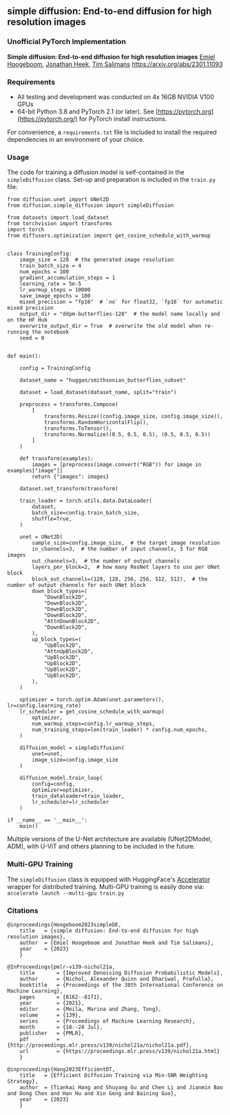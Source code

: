 ## simple diffusion: End-to-end diffusion for high resolution images
### Unofficial PyTorch Implementation 

**Simple diffusion: End-to-end diffusion for high resolution images**
[Emiel Hoogeboom](https://arxiv.org/search/cs?searchtype=author&query=Hoogeboom,+E), [Jonathan Heek](https://arxiv.org/search/cs?searchtype=author&query=Heek,+J), [Tim Salimans](https://arxiv.org/search/cs?searchtype=author&query=Salimans,+T)
https://arxiv.org/abs/2301.11093

### Requirements
* All testing and development was conducted on 4x 16GB NVIDIA V100 GPUs
* 64-bit Python 3.8 and PyTorch 2.1 (or later). See  [https://pytorch.org](https://pytorch.org/)  for PyTorch install instructions.

For convenience, a `requirements.txt` file is included to install the required dependencies in an environment of your choice.

### Usage

The code for training a diffusion model is self-contained in the `simpleDiffusion` class. Set-up and preparation is included in the `train.py` file:

    from diffusion.unet import UNet2D
    from diffusion.simple_diffusion import simpleDiffusion
    
    from datasets import load_dataset
    from torchvision import transforms
    import torch
    from diffusers.optimization import get_cosine_schedule_with_warmup
    
    
    class TrainingConfig:
        image_size = 128  # the generated image resolution
        train_batch_size = 4
        num_epochs = 100
        gradient_accumulation_steps = 1
        learning_rate = 5e-5
        lr_warmup_steps = 10000
        save_image_epochs = 100
        mixed_precision = "fp16"  # `no` for float32, `fp16` for automatic mixed precision
        output_dir = "ddpm-butterflies-128"  # the model name locally and on the HF Hub
        overwrite_output_dir = True  # overwrite the old model when re-running the notebook
        seed = 0
    
    
    def main():
	    
	    config = TrainingConfig

	    dataset_name = "huggan/smithsonian_butterflies_subset"

	    dataset = load_dataset(dataset_name, split="train")

	    preprocess = transforms.Compose(
	        [
	            transforms.Resize((config.image_size, config.image_size)),
	            transforms.RandomHorizontalFlip(),
	            transforms.ToTensor(),
	            transforms.Normalize((0.5, 0.5, 0.5), (0.5, 0.5, 0.5))
	        ]
	    )

	    def transform(examples):
	        images = [preprocess(image.convert("RGB")) for image in examples["image"]]
	        return {"images": images}

	    dataset.set_transform(transform)

	    train_loader = torch.utils.data.DataLoader(
	        dataset,
	        batch_size=config.train_batch_size,
	        shuffle=True,
	    )

	    unet = UNet2D(
	        sample_size=config.image_size,  # the target image resolution
	        in_channels=3,  # the number of input channels, 3 for RGB images
	        out_channels=3,  # the number of output channels
	        layers_per_block=2,  # how many ResNet layers to use per UNet block
	        block_out_channels=(128, 128, 256, 256, 512, 512),  # the number of output channels for each UNet block
	        down_block_types=(
	            "DownBlock2D",
	            "DownBlock2D",
	            "DownBlock2D",
	            "DownBlock2D",
	            "AttnDownBlock2D",
	            "DownBlock2D",
	        ),
	        up_block_types=(
	            "UpBlock2D",
	            "AttnUpBlock2D",
	            "UpBlock2D",
	            "UpBlock2D",
	            "UpBlock2D",
	            "UpBlock2D",
	        ),
	    )

	    optimizer = torch.optim.Adam(unet.parameters(), lr=config.learning_rate)
	    lr_scheduler = get_cosine_schedule_with_warmup(
	        optimizer,
	        num_warmup_steps=config.lr_warmup_steps,
	        num_training_steps=len(train_loader) * config.num_epochs,
	    )

	    diffusion_model = simpleDiffusion(
	        unet=unet,
	        image_size=config.image_size
	    )

	    diffusion_model.train_loop(
	        config=config,
	        optimizer=optimizer,
	        train_dataloader=train_loader,
	        lr_scheduler=lr_scheduler
	    )
	
	if __name__ == '__main__':
	    main()
Multiple versions of the U-Net architecture are available (UNet2DModel, ADM), with U-ViT and others planning to be included in the future.

### Multi-GPU Training
The `simpleDiffusion` class is equipped with HuggingFace's [Accelerator](https://huggingface.co/docs/accelerate/en/index) wrapper for distributed training. Multi-GPU training is easily done via:
`accelerate launch --multi-gpu train.py`

### Citations

    @inproceedings{Hoogeboom2023simpleDE,
	    title   = {simple diffusion: End-to-end diffusion for high resolution images},
	    author  = {Emiel Hoogeboom and Jonathan Heek and Tim Salimans},
	    year    = {2023}
	    }
    
    @InProceedings{pmlr-v139-nichol21a,
	    title       = {Improved Denoising Diffusion Probabilistic Models},
	    author      = {Nichol, Alexander Quinn and Dhariwal, Prafulla},
	    booktitle   = {Proceedings of the 38th International Conference on Machine Learning},
	    pages       = {8162--8171},
	    year        = {2021},
	    editor      = {Meila, Marina and Zhang, Tong},
	    volume      = {139},
	    series      = {Proceedings of Machine Learning Research},
	    month       = {18--24 Jul},
	    publisher   = {PMLR},
	    pdf         = {http://proceedings.mlr.press/v139/nichol21a/nichol21a.pdf},
	    url         = {https://proceedings.mlr.press/v139/nichol21a.html}
	    }

    @inproceedings{Hang2023EfficientDT,
	    title   = {Efficient Diffusion Training via Min-SNR Weighting Strategy},
	    author  = {Tiankai Hang and Shuyang Gu and Chen Li and Jianmin Bao and Dong Chen and Han Hu and Xin Geng and Baining Guo},
	    year    = {2023}
	    }
